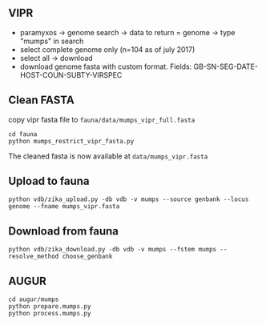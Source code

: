 ## VIPR
* paramyxos -> genome search -> data to return = genome -> type "mumps" in search
* select complete genome only (n=104 as of july 2017)
* select all ->  download
* download genome fasta with custom format. Fields: GB-SN-SEG-DATE-HOST-COUN-SUBTY-VIRSPEC

## Clean FASTA
copy vipr fasta file to `fauna/data/mumps_vipr_full.fasta`
```
cd fauna
python mumps_restrict_vipr_fasta.py
```
The cleaned fasta is now available at `data/mumps_vipr.fasta`

## Upload to fauna
`python vdb/zika_upload.py -db vdb -v mumps --source genbank --locus genome --fname mumps_vipr.fasta`


## Download from fauna
`python vdb/zika_download.py -db vdb -v mumps --fstem mumps --resolve_method choose_genbank`


## AUGUR
```
cd augur/mumps
python prepare.mumps.py
python process.mumps.py
```
